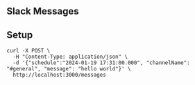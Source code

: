 ## Slack Messages

## Setup 
```
curl -X POST \
  -H "Content-Type: application/json" \
  -d '{"schedule":"2024-01-19 17:31:00.000", "channelName": "#general", "message": "hello world"}' \
  http://localhost:3000/messages
```